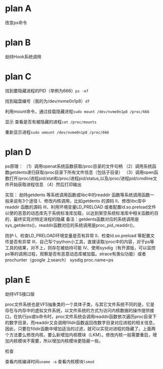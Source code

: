 # plan A

改变ps命令

# plan B

劫持Hook系统调用

# plan C

找到要隐藏进程的PID（举例为666）```ps -ef```

找到磁盘编号（我的为/dev/nvme0n1p8）```df```

利用mount命令，通过挂载隐藏进程```sudo mount /dev/nvme0n1p8 /proc/666```

显示
查看是否有被隐藏的进程```cat /proc/mounts```

重新显示进程```sudo umount /dev/nvme0n1p8 /proc/666```

# plan D

ps原理：
（1）调用openat系统函数获取/proc目录的文件句柄
（2）调用系统函数getdents递归获取/proc目录下所有文件信息（包括子目录）
（3）调用open函数打开/proc/进程pid/stat和/proc/进程pid/status,以及/proc/进程pid/cmdline文件开始获取进程信息
（4）然后打印输出

实现：
劫持getdents 等系统调用函数或libc中的readdir 函数等系统调用函数一般来说有3个途径
I、修改内核调用，比如getdents 的源码
II、修改libc库中readdir 函数的源码
III、利用环境变量LD_PRELOAD 或者配置ld.so.preload文件 以使的恶意的动态库先于系统标准库加载，以达到架空系统标准库中相关函数的目的，最终实现对特定进程的隐藏
备注：getdents函数对应的系统调用是sys_getdents()，readdir函数对应的系统调用是proc_pid_readdir()，

防护
I、检查LD_PRELOAD环境变量是否有异常
II、检查ld.so.preload 等配置文件是否有异常
III、自己写个python小工具，直接读取/proc中的内容，对于ps等工具的结果，对不上，则存在被劫持可能
IV、使用sysdig（有开源版，可以监控ps等的调用过程，观察是否有恶意动态库被加载。strace有类似功能）或者prochunter（google 上search）
sysdig proc.name=ps

# plan E

劫持VFS接口层

proc文件系统也是VFS抽象类的一个具体子类，与其它文件系统不同的是，它是存在与内存中的虚拟文件系统，以文件系统的方式为访问内核数据的操作提供接口。在执行ps或ls命令时，proc文件系统会调用readdir函数依次遍历proc目录下的数字目录，而readdir又会调用filldir函数返回改数字目录对应进程的相关信息，因此，只要在filldir函数中增加适当的过滤，就可以实现对进程的隐藏了。上面两个方法要么修改内核，要么新增加内核模块（LKM）。修改内核一般需要重启，增加内核模块不需要，所以增加内核模块更隐蔽一些。

检查

查看内核编译时间```uname -a```
查看内核模块```lsmod```